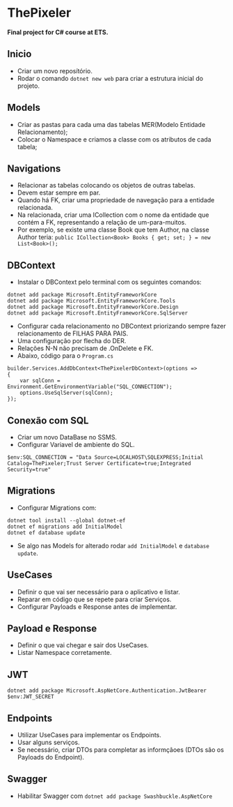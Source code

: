 # ThePixeler
**Final project for C# course at ETS.**
## Inicio
* Criar um novo reposítório.
* Rodar o comando ``` dotnet new web ``` para criar a estrutura inicial do projeto.
  
## Models  
* Criar as pastas para cada uma das tabelas MER(Modelo Entidade Relacionamento);
* Colocar o Namespace e criamos a classe com os atributos de cada tabela;

## Navigations
* Relacionar as tabelas colocando os objetos de outras tabelas.
* Devem estar sempre em par.
* Quando há FK, criar uma propriedade de navegação para a entidade relacionada.
* Na relacionada, criar uma ICollection<T> com o nome da entidade que contém a FK, representando a relação de um-para-muitos.
* Por exemplo, se existe uma classe Book que tem Author, na classe Author teria: ```public ICollection<Book> Books { get; set; } = new List<Book>();```

## DBContext
* Instalar o DBContext pelo terminal com os seguintes comandos:
```
dotnet add package Microsoft.EntityFrameworkCore
dotnet add package Microsoft.EntityFrameworkCore.Tools
dotnet add package Microsoft.EntityFrameworkCore.Design
dotnet add package Microsoft.EntityFrameworkCore.SqlServer
```
* Configurar cada relacionamento no DBContext priorizando sempre fazer relacionamento de FILHAS PARA PAIS.
* Uma configuração por flecha do DER.
* Relações N-N não precisam de .OnDelete e FK.
* Abaixo, código para o ```Program.cs```
```
builder.Services.AddDbContext<ThePixelerDbContext>(options =>
{
    var sqlConn = Environment.GetEnvironmentVariable("SQL_CONNECTION");
    options.UseSqlServer(sqlConn);
});
```

## Conexão com SQL 
* Criar um novo DataBase no SSMS.
* Configurar Variavel de ambiente do SQL.
 ```
 $env:SQL_CONNECTION = "Data Source=LOCALHOST\SQLEXPRESS;Initial Catalog=ThePixeler;Trust Server Certificate=true;Integrated Security=true"
```
## Migrations
* Configurar Migrations com:
 ```
dotnet tool install --global dotnet-ef
dotnet ef migrations add InitialModel
dotnet ef database update
```
* Se algo nas Models for alterado rodar ```add InitialModel``` e ```database update```.

## UseCases
* Definir o que vai ser necessário para o aplicativo e listar.
* Reparar em código que se repete para criar Serviços.
* Configurar Payloads e Response antes de implementar.

## Payload e Response
* Definir o que vai chegar e sair dos UseCases.
* Listar Namespace corretamente.

## JWT
```dotnet add package Microsoft.AspNetCore.Authentication.JwtBearer```
```$env:JWT_SECRET```

## Endpoints
* Utilizar UseCases para implementar os Endpoints.
* Usar alguns serviços.
* Se necessário, criar DTOs para completar as informçãoes (DTOs são os Payloads do Endpoint).

## Swagger
* Habilitar Swagger com ```dotnet add package Swashbuckle.AspNetCore```
